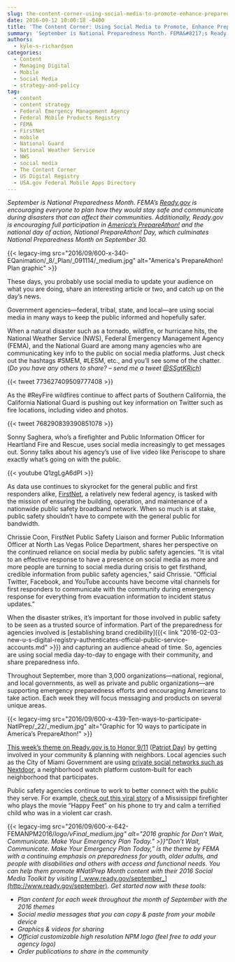 ```yaml
---
slug: the-content-corner-using-social-media-to-promote-enhance-preparedness-for-the-public-we-serve
date: 2016-09-12 10:00:18 -0400
title: 'The Content Corner: Using Social Media to Promote, Enhance Preparedness for the Public We Serve'
summary: 'September is National Preparedness Month. FEMA&#8217;s Ready.gov is encouraging everyone to plan how they would stay safe and communicate during disasters that can affect their communities. Additionally, Ready.gov is encouraging full participation in America’s PrepareAthon! and the national day of action, National PrepareAthon! Day, which culminates National Preparedness Month on September 30. '
authors:
  - kyle-s-richardson
categories:
  - Content
  - Managing Digital
  - Mobile
  - Social Media
  - strategy-and-policy
tag:
  - content
  - content strategy
  - Federal Emergency Management Agency
  - Federal Mobile Products Registry
  - FEMA
  - FirstNet
  - mobile
  - National Guard
  - National Weather Service
  - NWS
  - social media
  - The Content Corner
  - US Digital Registry
  - USA.gov Federal Mobile Apps Directory
---
```


_September is National Preparedness Month. FEMA&#8217;s [Ready.gov](https://www.ready.gov/) is encouraging everyone to plan how they would stay safe and communicate during disasters that can affect their communities. Additionally, Ready.gov is encouraging full participation in [America’s PrepareAthon!](https://community.fema.gov/) and the national day of action, National PrepareAthon! Day, which culminates National Preparedness Month on September 30._

{{< legacy-img src="2016/09/600-x-340-EQanimation/_8/_Plan/_091114/_medium.jpg" alt="America's PrepareAthon! Plan graphic" >}}

These days, you probably use social media to update your audience on what you are doing, share an interesting article or two, and catch up on the day&#8217;s news.

Government agencies—federal, tribal, state, and local—are using social media in many ways to keep the public informed and hopefully safer.

When a natural disaster such as a tornado, wildfire, or hurricane hits, the National Weather Service (NWS), Federal Emergency Management Agency (FEMA), and the National Guard are among many agencies who are communicating key info to the public on social media platforms. Just check out the hashtags #SMEM, #LESM, etc., and you’ll see some of the chatter. (_Do you have any others to share? – send me a tweet [@SSgtKRich](https://twitter.com/SSgtKRich)_) 

{{< tweet 773627409509777408 >}}

As the #ReyFire wildfires continue to affect parts of Southern California, the California National Guard is pushing out key information on Twitter such as fire locations, including video and photos. 

{{< tweet 768290839390851078 >}}

Sonny Saghera, who&#8217;s a firefighter and Public Information Officer for Heartland Fire and Rescue, uses social media increasingly to get messages out. Sonny talks about his agency’s use of live video like Periscope to share exactly what&#8217;s going on with the public. 

{{< youtube Q1zgLgA6dPI >}}

As data use continues to skyrocket for the general public and first responders alike, [FirstNet](http://www.firstnet.gov/), a relatively new federal agency, is tasked with the mission of ensuring the building, operation, and maintenance of a nationwide public safety broadband network. When so much is at stake, public safety shouldn&#8217;t have to compete with the general public for bandwidth. 

Chrissie Coon, FirstNet Public Safety Liaison and former Public Information Officer at North Las Vegas Police Department, shares her perspective on the continued reliance on social media by public safety agencies. “It is vital to an effective response to have a presence on social media as more and more people are turning to social media during crisis to get firsthand, credible information from public safety agencies,” said Chrissie. “Official Twitter, Facebook, and YouTube accounts have become vital channels for first responders to communicate with the community during emergency response for everything from evacuation information to incident status updates.”

When the disaster strikes, it&#8217;s important for those involved in public safety to be seen as a trusted source of information. Part of the preparedness for agencies involved is [establishing brand credibility]({{< link "2016-02-03-new-u-s-digital-registry-authenticates-official-public-service-accounts.md" >}}) and capturing an audience ahead of time. So, agencies are using social media day-to-day to engage with their community, and share preparedness info.

Throughout September, more than 3,000 organizations—national, regional, and local governments, as well as private and public organizations—are supporting emergency preparedness efforts and encouraging Americans to take action. Each week they will focus messaging and products on several unique areas.

{{< legacy-img src="2016/09/600-x-439-Ten-ways-to-participate-NatlPrep/_22/_medium.jpg" alt="Graphic for 10 ways to participate in America’s PrepareAthon!" >}}

[This week’s theme on Ready.gov is to Honor 9/11](https://www.ready.gov/september) ([Patriot Day](https://en.wikipedia.org/wiki/Patriot_Day)) by getting involved in your community & planning with neighbors. Local agencies such as the City of Miami Government are using [private social networks such as Nextdoor](https://www.facebook.com/CityOfMiamiGov/videos/1050149401720256/), a neighborhood watch platform custom-built for each neighborhood that participates.

Public safety agencies continue to work to better connect with the public they serve. For example, [check out this viral story](http://abc3340.com/news/local/mississippi-firefighter-plays-happy-feet-song-to-comfort-young-crash-victim) of a Mississippi firefighter who plays the movie “Happy Feet” on his phone to try and calm a terrified child who was in a violent car crash.

{{< legacy-img src="2016/09/600-x-642-FEMANPM2016/_logo/_vFinal_medium.jpg" alt="2016 graphic for Don’t Wait, Communicate. Make Your Emergency Plan Today." >}}_“Don’t Wait, Communicate. Make Your Emergency Plan Today,” is the theme by FEMA with a continuing emphasis on preparedness for youth, older adults, and people with disabilities and others with access and functional needs._
_You can help them promote #NatlPrep Month content with their 2016 Social Media Toolkit by visiting_ [_www.ready.gov/september_](http://www.ready.gov/september). _Get started now with these tools:_

  * _Plan content for each week throughout the month of September with the 2016 themes_
  * _Social media messages that you can copy & paste from your mobile device_
  * _Graphics & videos for sharing_
  * _Official customizable high resolution NPM logo (feel free to add your agency logo)_
  * _Order publications to share in the community_
